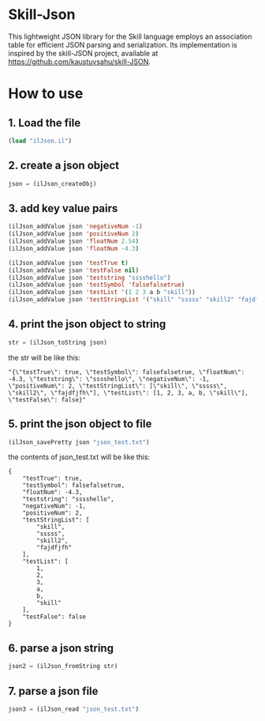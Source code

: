 # Skill-Json
This lightweight JSON library for the Skill language employs an association table for efficient JSON parsing and serialization. Its implementation is inspired by the skill-JSON project, available at https://github.com/kaustuvsahu/skill-JSON.

# How to use
## 1. Load the file
```lisp
(load "ilJson.il")
```

## 2. create a json object
```lisp
json = (ilJson_createObj)
```

## 3. add key value pairs
```lisp
(ilJson_addValue json 'negativeNum -1)
(ilJson_addValue json 'positiveNum 2)
(ilJson_addValue json 'floatNum 2.54)
(ilJson_addValue json 'floatNum -4.3)

(ilJson_addValue json 'testTrue t)
(ilJson_addValue json 'testFalse nil)
(ilJson_addValue json 'teststring "sssshello")
(ilJson_addValue json 'testSymbol 'falsefalsetrue)
(ilJson_addValue json 'testList '(1 2 3 a b "skill"))
(ilJson_addValue json 'testStringList '("skill" "sssss" "skill2" "fajdfjfh"))
```

## 4. print the json object to string
```lisp
str = (ilJson_toString json)
```
the str will be like this:
```
"{\"testTrue\": true, \"testSymbol\": falsefalsetrue, \"floatNum\": -4.3, \"teststring\": \"sssshello\", \"negativeNum\": -1, \"positiveNum\": 2, \"testStringList\": [\"skill\", \"sssss\", \"skill2\", \"fajdfjfh\"], \"testList\": [1, 2, 3, a, b, \"skill\"], \"testFalse\": false}"
```
## 5. print the json object to file
```lisp
(ilJson_savePretty json "json_test.txt")
```
the contents of json_test.txt will be like this:
```
{
    "testTrue": true,
    "testSymbol": falsefalsetrue,
    "floatNum": -4.3,
    "teststring": "sssshello",
    "negativeNum": -1,
    "positiveNum": 2,
    "testStringList": [
        "skill",
        "sssss",
        "skill2",
        "fajdfjfh"
    ],
    "testList": [
        1,
        2,
        3,
        a,
        b,
        "skill"
    ],
    "testFalse": false
}
```

## 6. parse a json string
```lisp
json2 = (ilJson_fromString str)
```

## 7. parse a json file
```lisp
json3 = (ilJson_read "json_test.txt")
```
